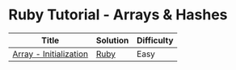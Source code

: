 # Ruby Tutorial - Arrays & Hashes

| Title | Solution | Difficulty |
| ----- | -------- | ---------- |
| [Array - Initialization](https://www.hackerrank.com/challenges/ruby-array-initialization) | [Ruby](./Array/Initialization/main.rb) | Easy |
